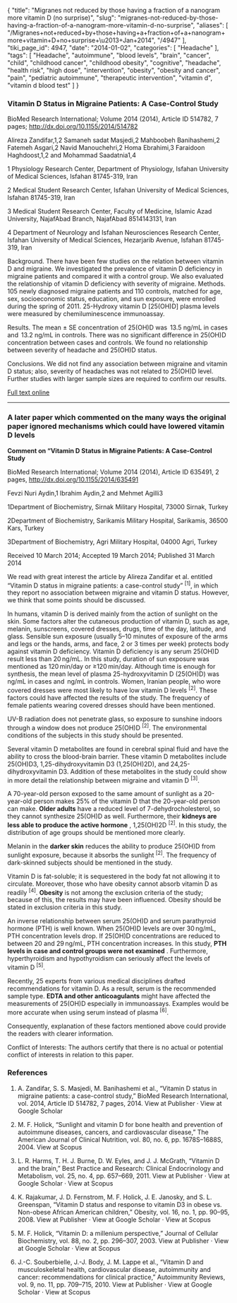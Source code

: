 {
    "title": "Migranes not reduced by those having a fraction of a nanogram more vitamin D (no surprise)",
    "slug": "migranes-not-reduced-by-those-having-a-fraction-of-a-nanogram-more-vitamin-d-no-surprise",
    "aliases": [
        "/Migranes+not+reduced+by+those+having+a+fraction+of+a+nanogram+more+vitamin+D+no+surprise+\u2013+Jan+2014",
        "/4947"
    ],
    "tiki_page_id": 4947,
    "date": "2014-01-02",
    "categories": [
        "Headache"
    ],
    "tags": [
        "Headache",
        "autoimmune",
        "blood levels",
        "brain",
        "cancer",
        "child",
        "childhood cancer",
        "childhood obesity",
        "cognitive",
        "headache",
        "health risk",
        "high dose",
        "intervention",
        "obesity",
        "obesity and cancer",
        "pain",
        "pediatric autoimmune",
        "therapeutic intervention",
        "vitamin d",
        "vitamin d blood test"
    ]
}


### Vitamin D Status in Migraine Patients: A Case-Control Study

BioMed Research International; Volume 2014 (2014), Article ID 514782, 7 pages; http://dx.doi.org/10.1155/2014/514782

Alireza Zandifar,1,2 Samaneh sadat Masjedi,2 Mahboobeh Banihashemi,2 Fatemeh Asgari,2 Navid Manouchehri,2 Homa Ebrahimi,3 Faraidoon Haghdoost,1,2 and Mohammad Saadatnia1,4

1 Physiology Research Center, Department of Physiology, Isfahan University of Medical Sciences, Isfahan 81745-319, Iran

2 Medical Student Research Center, Isfahan University of Medical Sciences, Isfahan 81745-319, Iran

3 Medical Student Research Center, Faculty of Medicine, Islamic Azad University, NajafAbad Branch, NajafAbad 8514143131, Iran

4 Department of Neurology and Isfahan Neurosciences Research Center, Isfahan University of Medical Sciences, Hezarjarib Avenue, Isfahan 81745-319, Iran

Background. There have been few studies on the relation between vitamin D and migraine. We investigated the prevalence of vitamin D deficiency in migraine patients and compared it with a control group. We also evaluated the relationship of vitamin D deficiency with severity of migraine. Methods. 105 newly diagnosed migraine patients and 110 controls, matched for age, sex, socioeconomic status, education, and sun exposure, were enrolled during the spring of 2011. 25-Hydroxy vitamin D <span>[25(OH)D]</span> plasma levels were measured by chemiluminescence immunoassay. 

Results. The mean ± SE concentration of 25(OH)D was  13.5 ng/mL in cases and  13.2 ng/mL in controls. There was no significant difference in 25(OH)D concentration between cases and controls. We found no relationship between severity of headache and 25(OH)D status. 

Conclusions. We did not find any association between migraine and vitamin D status; also, severity of headaches was not related to 25(OH)D level. Further studies with larger sample sizes are required to confirm our results.

[Full text online](http://www.hindawi.com/journals/bmri/2014/514782/%20)

---

### A later paper which commented on the many ways the original paper ignored mechanisms which could have lowered vitamin D levels

 **Comment on “Vitamin D Status in Migraine Patients: A Case-Control Study** 

BioMed Research International; Volume 2014 (2014), Article ID 635491, 2 pages, http://dx.doi.org/10.1155/2014/635491

Fevzi Nuri Aydin,1 Ibrahim Aydin,2 and Mehmet Agilli3

1Department of Biochemistry, Sirnak Military Hospital, 73000 Sirnak, Turkey

2Department of Biochemistry, Sarikamis Military Hospital, Sarikamis, 36500 Kars, Turkey

3Department of Biochemistry, Agri Military Hospital, 04000 Agri, Turkey

Received 10 March 2014; Accepted 19 March 2014; Published 31 March 2014

We read with great interest the article by Alireza Zandifar et al. entitled “Vitamin D status in migraine patients: a case-control study” <sup>[1]</sup>, in which they report no association between migraine and vitamin D status. However, we think that some points should be discussed.

In humans, vitamin D is derived mainly from the action of sunlight on the skin. Some factors alter the cutaneous production of vitamin D, such as age, melanin, sunscreens, covered dresses, drugs, time of the day, latitude, and glass. Sensible sun exposure (usually 5–10 minutes of exposure of the arms and legs or the hands, arms, and face, 2 or 3 times per week) protects body against vitamin D deficiency. Vitamin D deficiency is any serum 25(OH)D result less than 20 ng/mL. In this study, duration of sun exposure was mentioned as 120 min/day or ≥120 min/day. Although time is enough for synthesis, the mean level of plasma 25-hydroxyvitamin D (25(OH)D) was  ng/mL in cases and  ng/mL in controls. Women, Iranian people, who wore covered dresses were most likely to have low vitamin D levels <sup>[2]</sup>. These factors could have affected the results of the study. The frequency of female patients wearing covered dresses should have been mentioned.

UV-B radiation does not penetrate glass, so exposure to sunshine indoors through a window does not produce 25(OH)D <sup>[2]</sup>. The environmental conditions of the subjects in this study should be presented.

Several vitamin D metabolites are found in cerebral spinal fluid and have the ability to cross the blood-brain barrier. These vitamin D metabolites include 25(OH)D3, 1,25-dihydroxyvitamin D3 (1,25(OH)2D), and 24,25-dihydroxyvitamin D3. Addition of these metabolites in the study could show in more detail the relationship between migraine and vitamin D <sup>[3]</sup>.

A 70-year-old person exposed to the same amount of sunlight as a 20-year-old person makes 25% of the vitamin D that the 20-year-old person can make.  **Older adults**  have a reduced level of 7-dehydrocholesterol, so they cannot synthesize 25(OH)D as well. Furthermore, their  **kidneys are less able to produce the active hormone** , 1,25(OH)2D <sup>[2]</sup>. In this study, the distribution of age groups should be mentioned more clearly.

Melanin in the  **darker skin**  reduces the ability to produce 25(OH)D from sunlight exposure, because it absorbs the sunlight <sup>[2]</sup>. The frequency of dark-skinned subjects should be mentioned in the study.

Vitamin D is fat-soluble; it is sequestered in the body fat not allowing it to circulate. Moreover, those who have obesity cannot absorb vitamin D as readily <sup>[4]</sup>.  **Obesity**  is not among the exclusion criteria of the study; because of this, the results may have been influenced. Obesity should be stated in exclusion criteria in this study.

An inverse relationship between serum 25(OH)D and serum parathyroid hormone (PTH) is well known. When 25(OH)D levels are over 30 ng/mL, PTH concentration levels drop. If 25(OH)D concentrations are reduced to between 20 and 29 ng/mL, PTH concentration increases. In this study,  **PTH levels in case and control groups were not examined** . Furthermore, hyperthyroidism and hypothyroidism can seriously affect the levels of vitamin D <sup>[5]</sup>.

Recently, 25 experts from various medical disciplines drafted recommendations for vitamin D. As a result, serum is the recommended sample type.  **EDTA and other anticoagulants**  might have affected the measurements of 25(OH)D especially in immunoassays. Examples would be more accurate when using serum instead of plasma <sup>[6]</sup>.

Consequently, explanation of these factors mentioned above could provide the readers with clearer information.

Conflict of Interests: The authors certify that there is no actual or potential conflict of interests in relation to this paper.

### References

1. A. Zandifar, S. S. Masjedi, M. Banihashemi et al., “Vitamin D status in migraine patients: a case-control study,” BioMed Research International, vol. 2014, Article ID 514782, 7 pages, 2014. View at Publisher · View at Google Scholar

1. M. F. Holick, “Sunlight and vitamin D for bone health and prevention of autoimmune diseases, cancers, and cardiovascular disease,” The American Journal of Clinical Nutrition, vol. 80, no. 6, pp. 1678S–1688S, 2004. View at Scopus

1. L. R. Harms, T. H. J. Burne, D. W. Eyles, and J. J. McGrath, “Vitamin D and the brain,” Best Practice and Research: Clinical Endocrinology and Metabolism, vol. 25, no. 4, pp. 657–669, 2011. View at Publisher · View at Google Scholar · View at Scopus

1. K. Rajakumar, J. D. Fernstrom, M. F. Holick, J. E. Janosky, and S. L. Greenspan, “Vitamin D status and response to vitamin D3 in obese vs. Non-obese African American children,” Obesity, vol. 16, no. 1, pp. 90–95, 2008. View at Publisher · View at Google Scholar · View at Scopus

1. M. F. Holick, “Vitamin D: a millenium perspective,” Journal of Cellular Biochemistry, vol. 88, no. 2, pp. 296–307, 2003. View at Publisher · View at Google Scholar · View at Scopus

1. J.-C. Souberbielle, J.-J. Body, J. M. Lappe et al., “Vitamin D and musculoskeletal health, cardiovascular disease, autoimmunity and cancer: recommendations for clinical practice,” Autoimmunity Reviews, vol. 9, no. 11, pp. 709–715, 2010. View at Publisher · View at Google Scholar · View at Scopus